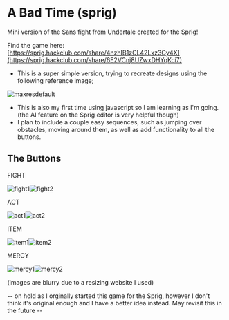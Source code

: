 # A Bad Time (sprig)
 Mini version of the Sans fight from Undertale created for the Sprig!

 Find the game here: [https://sprig.hackclub.com/share/4nzhIB1zCL42Lxz3Gy4X](https://sprig.hackclub.com/share/6E2VCnj8UZwxDHYqKci7)

 - This is a super simple version, trying to recreate designs using the following reference image;

![maxresdefault](https://github.com/user-attachments/assets/ec769964-b42a-47a8-b98c-88f339180152)

- This is also my first time using javascript so I am learning as I'm going. (the AI feature on the Sprig editor is very helpful though)
- I plan to include a couple easy sequences, such as jumping over obstacles, moving around them, as well as add functionality to all the buttons.

## The Buttons

FIGHT

![fight1](https://github.com/user-attachments/assets/e2d16caa-5f41-4f99-b1e3-c52e9d15579d)![fight2](https://github.com/user-attachments/assets/4f721e3f-55f8-4d56-b979-babdd1faf0a3)



ACT

![act1](https://github.com/user-attachments/assets/c146ba1f-7c71-4218-a551-59ed0bc921c4)![act2](https://github.com/user-attachments/assets/283ed17c-22e9-4174-a6a3-14a0ecef93ce)



ITEM

![item1](https://github.com/user-attachments/assets/ae6ada90-d598-46e7-b625-d1b17aa59b0f)![item2](https://github.com/user-attachments/assets/e1797161-a7fd-486c-a65c-5716a46fb52b)



MERCY

![mercy1](https://github.com/user-attachments/assets/adccff0e-ccf9-4a9d-8fb4-5f0974b69737)![mercy2](https://github.com/user-attachments/assets/08c60dcd-5859-4398-9d6f-4914e86f0bb9)


(images are blurry due to a resizing website I used)

-- on hold as I orginally started this game for the Sprig, however I don't think it's original enough and I have a better idea instead. May revisit this in the future --








